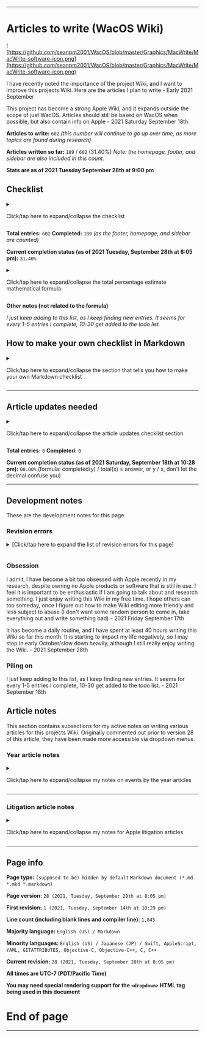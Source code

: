 
***

# Articles to write (WacOS Wiki)

![https://github.com/seanpm2001/WacOS/blob/master/Graphics/MacWrite/MacWrite-software-icon.png](https://github.com/seanpm2001/WacOS/blob/master/Graphics/MacWrite/MacWrite-software-icon.png)

I have recently noted the importance of the project Wiki, and I want to improve this projects Wiki. Here are the articles I plan to write - Early 2021 September

This project has become a strong Apple Wiki, and it expands outside the scope of just WacOS. Articles should still be based on WacOS when possible, but also contain info on Apple - 2021 Saturday September 18th

**Articles to write:** `602` _(this number will continue to go up over time, as more topics are found during research)_

**Articles written so far:** `189` / `602` (31.40%) _Note: the homepage, footer, and sidebar are also included in this count._

**Stats are as of 2021 Tuesday September 28th at 9:00 pm**

## Checklist

<details>
	<summary><p>Click/tap here to expand/collapse the checklist</p></summary>

* - [x] Home

* - [x] Footer

* - [x] Sidebar

* - [x] File system support

* - [x] ElementaryOS

* - [x] Project language file info

* - [x] Snapshot version control system

* - [x] Finder

* - [x] Swift (programming language)

* - [x] Image credits

* - [x] Home directory

* - [x] .TODO

* - [x] Cloud

* - [x] WAMMY

* - [x] Kernel { XNU, Linux }

* - [ ] Features

* - [x] Browser

* - [x] PowerPC processor support

* - [x] Skeuowie

* - [ ] WhyOS

* - [ ] wOS

* - [ ] WhyPadOS

* - [ ] WhyPhoneOS

* - [x] SirIsaacNewtonScript

* - [x] SirIsaacNewtonOS

* - [x] Cyberdog

* - [x] Savannah

* - [x] AppleScript

* - [x] Assembly

* - [x] Basys

* - [x] C++

* - [x] C

* - [ ] Motorola S-RECORD

* - [x] Objective-C

* - [x] Objective-C++

* - [x] VHDL

* - [ ] WOAHS-X

* - [ ] WacTV-OS

* - [ ] WatchOS

* - [x] Languages used

* - [ ] Default programs

* - [x] Python

* - [x] Intel processor support

* - [x] AMD processor support

* - [ ] Theme manager { Wac Mode }

* - [ ] Installation

* - [x] Isaac Newton

* - [x] Rosettacode

* - [x] Aqua (interface)

* - [ ] Chromium

* - [ ] Gohanna

* - [ ] Gecko

* - [x] OpenCyberdog

* - [x] Safari

* - [x] Browser_list

* - [ ] Firefox

* - [x] Internet_Explorer_for_Mac

* - [x] acid1

* - [x] acid2

* - [x] acid3

* - [ ] DuckDuckGo_Browser

* - [x] Steve Jobs

* - [ ] Steve Wozniak

* - [ ] Dennis Ritchie

* - [x] YAML

* - [ ] XML

* - [ ] Motorola

* - [ ] IBM

* - [ ] AIM Alliance

* - [x] iPhoneOS_1

* - [x] iPhoneOS_2

* - [x] iPhoneOS_3

* - [x] iOS_4

* - [x] iOS_5

* - [x] iOS 6 <!-- (Include iOS 6 image repo) !-->

* - [x] iOS_7

* - [x] iOS_8

* - [x] iOS_9

* - [x] iOS_10

* - [x] iOS_11

* - [x] iOS_12

* - [x] iOS_13

* - [x] iOS_14

* - [x] iOS_15

* - [x] iPadOS_13

* - [x] iPadOS_14

* - [x] iPadOS_15

* - [ ] WebKit

* - [x] Windows 2.0 litigation

* - [ ] Apple Litigation

* - [ ] Criticism of Apple Inc

* - [ ] iCloud

* - [ ] iPhotos

* - [x] iCon (book)

* - [x] Apple System 1

* - [x] Apple System 2

* - [x] Apple System 3

* - [x] Apple System 4

* - [x] Apple System 5

* - [x] Apple System 6

* - [x] Mac OS 7

* - [x] Mac OS 8

* - [x] Mac OS 9

* - [x] Mac OS X Public Beta

* - [x] Mac OS X 10.0 (Cheetah)

* - [x] Mac OS X 10.1 (Puma)

* - [x] Mac OS X 10.2 (Jaguar)

* - [x] Mac OX X 10.3 (Panther)

* - [x] Mac OS X 10.4 (Tiger)

* - [x] Mac OS X 10.5 (Leopard)

* - [x] Mac OS X 10.6 (Snow Leopard)

* - [x] OS X 10.7 (Lion)

* - [x] OS X 10.8 (Mountain Lion)

* - [x] OS X 10.9 (Mavericks)

* - [x] OS X 10.10 (Yosemite)

* - [x] OS X 10.11 (El Capitan)

* - [x] MacOS 10.12 (Sierra)

* - [x] MacOS 10.13 (High Sierra)

* - [x] MacOS 10.14 (Mojave)

* - [x] MacOS 10.15 (Catalina)

* - [x] MacOS 11.x (Big Sur)

* - [x] MacOS 12.x (Monterey)

* - [x] Growl (software) <!-- mention Git repo and website) !-->

* - [x] Quicktime

* - [x] DMG

* - [x] IPA

* - [ ] App Store

* - [ ] Jailbreak

* - [ ] Hackintosh

// For hardware, make sure to list the device specifications as well in detail, they are important

* - [ ] iPod Classic

* - [ ] iPod Mini

* - [ ] iPod Nano

* - [ ] iPod Shuffle

* - [ ] iPod Touch 1st generation

* - [ ] iPod Touch 2nd generation

* - [ ] iPod Touch 3rd generation

* - [ ] iPod Touch 4th generation

* - [ ] iPod Touch 5th generation

* - [ ] iPod Touch 6th generation

* - [ ] iPod Touch 7th generation

// For hardware, make sure to list the device specifications as well in detail, they are important

* - [x] iPhone 2G

* - [x] iPhone 3G

* - [x] iPhone 3GS

* - [x] iPhone 4

* - [ ] iPhone 5

* - [ ] iPhone 6

* - [ ] iPhone 7

* - [ ] iPhone 8

* - [ ] iPhone 9

* - [ ] iPhone 10

* - [ ] iPhone 11

* - [ ] iPhone 12

* - [ ] iPhone 13

// For hardware, make sure to list the device specifications as well in detail, they are important

* - [ ] iPad 1

* - [ ] iPad 2

* - [ ] iPad 3

* - [ ] iPad 4

* - [ ] iPad 5

* - [ ] iPad 6

* - [ ] iPad 7

* - [ ] iPad 8

* - [ ] iPad 9

// For hardware, make sure to list the device specifications as well in detail, they are important

* - [ ] iPad Air 1

* - [ ] iPad Air 2

* - [ ] iPad Air 3

* - [ ] iPad Air 4

// For hardware, make sure to list the device specifications as well in detail, they are important

* - [ ] iPad Mini 1

* - [ ] iPad Mini 2

* - [ ] iPad Mini 3

* - [ ] iPad Mini 4

* - [ ] iPad Mini 5

* - [ ] iPad Mini 6

// For hardware, make sure to list the device specifications as well in detail, they are important

* - [ ] iPad Pro 1

* - [ ] iPad Pro 2

* - [ ] iPad Pro 3

* - [ ] iPad Pro 4

* - [ ] iPad Pro 5

// For hardware, make sure to list the device specifications as well in detail, they are important

* - [ ] Apple Newton

* - [ ] 3D Touch

* - [ ] Tim Cook

* - [ ] Apple Inc

* - [ ] Apple California Campus

* - [x] Apple Campus

* - [ ] History of Apple Inc

* - [ ] Apple Slang

* - [ ] Macintosh

* - [x] iPhoneOS version history

* - [x] iOS version history

* - [x] iPadOS version history

* - [X] Apple and privacy (1976-2013)

* - [X] Apple and privacy (2013-2021)

* - [ ] Apple and privacy (2021-yearX) - This article will have to wait until the next significant Apple privacy problem 

* - [x] Notable Apple advertisements

* - [x] 1984 (Apple Ad)

* - [ ] Kernel Panic (MacOS)

* - [ ] Kernel Panic (Linux)

* - [ ] Apple Maps

* - [ ] Apple Passport

* - [ ] Apple Clock

* - [ ] Apple Calculator

* - [ ] Apple Notes

* - [ ] Apple Pages

* - [ ] Apple TV (Streaming service)

* - [ ] tvOS 9

* - [ ] tvOS 10

* - [ ] tvOS 11

* - [ ] tvOS 12

* - [ ] tvOS 13

* - [ ] tvOS 14

* - [ ] tvOS 15

* - [ ] tvOS version history

* - [x] 1976

* - [ ] 1977

* - [ ] 1978

* - [ ] 1979

* - [ ] 1980

* - [ ] 1981

* - [ ] 1982

* - [ ] 1983

* - [x] 1984

* - [ ] 1985

* - [ ] 1986

* - [ ] 1987

* - [ ] 1988

* - [ ] 1989

* - [ ] 1990

* - [ ] 1991

* - [ ] 1992

* - [ ] 1993

* - [ ] 1994

* - [ ] 1995

* - [ ] 1996

* - [ ] 1997

* - [ ] 1998

* - [ ] 1999

* - [x] 2000

* - [x] 2001

* - [x] 2002

* - [x] 2003

* - [x] 2004

* - [x] 2005

* - [x] 2006

* - [x] 2007

* - [x] 2008

* - [x] 2009

* - [x] 2010

* - [x] 2011

* - [ ] 2012

* - [ ] 2013

* - [x] 2014

* - [ ] 2015

* - [ ] 2016

* - [ ] 2017

* - [ ] 2018

* - [ ] 2019

* - [ ] 2020

* - [x] 2021

* - [x] Macintosh 128K

* - [x] NeXTstep

* - [ ] Darwin (operating system)

* - [ ] Apple Pencil

* - [ ] Bill Gates

* - [ ] Apple Logo history

* - [ ] Think different

* - [ ] Ronald Wayne

* - [x] 1984 (Dystopian Novel)

* - [x] MacWrite

* - [x] MacPaint

* - [ ] MacDraw

* - [ ] Apple Store

* - [x] Apple Park

* - [x] Macquarium

* - [ ] Claris

* - [ ] Apple cult

* - [ ] iTunes

* - [x] Dogcow

* - [ ] iOS SDK

* - [x] The 300 page iPhone bill

* - [ ] Apple Books

* - [ ] iBooks

* - [ ] Final Cut Pro

* - [ ] Apple Classroom

* - [ ] XCode

* - [ ] iMovie

* - [ ] GarageBand

* - [ ] FaceTime

* - [ ] Apple Clips

* - [ ] TextEdit

* - [ ] Apple Fitness

* - [ ] Game Center

* - [ ] Siri

* - [ ] Shazam

* - [ ] Apple Control Center

* - [ ] iPhoto

* - [ ] iMessage

* - [ ] Metal (API)

* - [ ] Apple Lisa

* - [ ] LisaOS

* - [ ] Xenix

* - [ ] Apple II plus

* - [ ] Apple II

* - [ ] Apple I

* - [ ] Macintosh 512K

* - [ ] Macintosh 512Ke

* - [ ] Macintosh Plus (computer)

* - [ ] Macintosh Plus (vaporwave) { Attempts to play the song on an Apple Plus, YouTube removal, theme, surrealism, comments }

* - [x] Copland

* - [x] Mac OS X Server 1.0

* - [ ] Macintosh SE

* - [ ] Macintosh SE/30

* - [ ] Macintosh Classic

* - [ ] Macintosh Classic II

* - [ ] Macintosh Color Classic

* - [ ] Macintosh LC 500 Series

* - [ ] Power Macintosh 5200 LC

* - [ ] Macintosh LC 550

* - [ ] Macintosh LC 575

* - [ ] Macintosh Color Classic II

* - [ ] Power Macintosh 5260

* - [ ] Power Macintosh 5400

* - [ ] Power Macintosh 5500

* - [ ] Twentieth Anniversary Macintosh

* - [ ] Power Macintosh G3

* - [ ] iMac G3

* - [ ] Power Mac G4

* - [ ] Power Mac G4 Cube

* - [ ] Power Mac G5

* - [ ] Apple Animoji

* - [ ] Apple AR

* - [x] Mac OS X Version history

* - [x] Classic MacOS version history

* - [ ] Cydia

* - [ ] iPodLinux

* - [ ] YouTube on iOS

* - [ ] Shot on iPhone

* - [x] ZFS

* - [x] OpenZFS

* - [x] HFS

* - [x] HFS+

* - [x] APFS

* - [x] EXT4

* - [x] BTRFS

* - [ ] Find my

* - [ ] Find my iPhone

* - [ ] Find my friends

* - [ ] Find my Device

* - [x] PRISM (Surveillance program)

* - [x] 2014 iCloud celebrity photo leak

* - [ ] Boston Marathon Bombing (2013) { In relation to the FBI breaking the encryption of the suspects iPhone without Apples help, 3 years after the bombing }

* - [x] iCloud 2021 privacy problems

* - [ ] iPhone Simulator

* - [x] NeXT

* - [ ] LaserWriter

* - [ ] LaserWriter version history

* - [ ] Microsoft Office 1989-1994 for Mac

* - [ ] Microsoft Office 98 Macintosh edition

* - [ ] Microsoft Office 2001 for Mac

* - [ ] Microsoft Office 2004

* - [ ] Microsoft Office 2008

* - [ ] Microsoft Office 2011

* - [ ] Microsoft Office 2014

* - [x] Sad Mac

* - [x] Squeak

* - [x] .TEMPLATE_Year

* - [x] !Collection_list_of_Templates

* - [x] !Collection_list_of_Collections

* - [x] !All_Rules

* - [ ] Apple website

* - [ ] Macintosh (Apple fruit)

* - [ ] Apple (fruit)

* - [x] MacOS startup sound

* - [ ] MacOS crash sound

* - [ ] MacOS Startup

* - [x] WacWrite

* - [x] WacPaint

* - [ ] WacDraw

* - [ ] WacOS Death LaserWriter (For classic WacOS)

* - [ ] WacOS Super LaserWriter (For post-classic WacOS X, WOAHS-X, and modern WacOS)

* - [ ] WacOS Super Death LaserWriter (for Quantum WacOS)

* - [ ] Apple WorldWide Developers Conference 1987

* - [ ] Apple WorldWide Developers Conference 1988

* - [ ] Apple WorldWide Developers Conference 1989

* - [ ] Apple WorldWide Developers Conference 1990

* - [ ] Apple WorldWide Developers Conference 1991

* - [ ] Apple WorldWide Developers Conference 1992

* - [ ] Apple WorldWide Developers Conference 1993

* - [ ] Apple WorldWide Developers Conference 1994

* - [ ] Apple WorldWide Developers Conference 1995

* - [ ] Apple WorldWide Developers Conference 1996

* - [ ] Apple WorldWide Developers Conference 1997

* - [ ] Apple WorldWide Developers Conference 1998

* - [ ] Apple WorldWide Developers Conference 1999

* - [ ] Apple WorldWide Developers Conference 2000

* - [ ] Apple WorldWide Developers Conference 2001

* - [ ] Apple WorldWide Developers Conference 2002

* - [ ] Apple WorldWide Developers Conference 2003

* - [ ] Apple WorldWide Developers Conference 2004

* - [ ] Apple WorldWide Developers Conference 2005

* - [ ] Apple WorldWide Developers Conference 2006

* - [ ] Apple WorldWide Developers Conference 2007

* - [ ] Apple WorldWide Developers Conference 2008

* - [ ] Apple WorldWide Developers Conference 2009

* - [ ] Apple WorldWide Developers Conference 2010

* - [ ] Apple WorldWide Developers Conference 2011

* - [ ] Apple WorldWide Developers Conference 2012

* - [ ] Apple WorldWide Developers Conference 2013

* - [ ] Apple WorldWide Developers Conference 2014

* - [ ] Apple WorldWide Developers Conference 2015

* - [ ] Apple WorldWide Developers Conference 2016

* - [ ] Apple WorldWide Developers Conference 2017

* - [ ] Apple WorldWide Developers Conference 2018

* - [ ] Apple WorldWide Developers Conference 2019

* - [ ] Apple WorldWide Developers Conference 2020

* - [ ] Apple WorldWide Developers Conference 2021

* - [ ] AntennaGate

* - [ ] BendGate

* - [ ] HairGate

* - [ ] Pronunciation

* - [ ] Jargon

* - [ ] Glossary of Apple terms

* - [ ] Glossary of WacOS terms

* - [x] Happy Mac

* - [ ] Platinum

* - [ ] Preview (software)

* - [ ] Darwin version history

* - [ ] Quartz

* - [x] Rhapsody

* - [ ] PowerPC

* - [ ] Sherlock

* - [ ] OpenGL

* - [ ] QuickDraw

* - [ ] MacOS Server

<!-- Mac OS X 10.0 Server !-->

* - [ ] List of classic Mac OS wallpapers

* - [ ] List of modern Mac OS wallpapers

* - [ ] List of iOS wallpapers

* - [ ] List of iPadOS wallpapers

* - [ ] AppleSearch

* - [ ] SteveNote

* - [ ] Apple DVD player

* - [ ] ColorSync

* - [ ] ColorSync version history

* - [ ] Image capture (software)

* - [ ] Apple Mail

* - [ ] MacOS Terminal

* - [ ] MacOS Dock

* - [ ] Apple Address Book (prior to Contacts (Apple software))

* - [ ] Contacts (Apple software)

* - [ ] MacOS Dashboard

* - [ ] MacOS Launchpad

* - [ ] MacOS Time Machine

* - [ ] InkWell

* - [ ] Bonjour

* - [x] Apple Public Source License (give a copy of the license text in the article)

* - [ ] FireWire

* - [ ] Exposé (Mission Control)

* - [ ] FontBook

* - [ ] FileVault

* - [ ] iChat

* - [ ] iChat AV

* - [ ] XServe

* - [ ] Spotlight (software)

* - [ ] MacOS Automator

* - [ ] MacOS VoiceOver

* - [ ] MobileMe

* - [ ] MacOS Grapher

* - [ ] Quartz Composor

* - [ ] Apple AU Lab

* - [ ] Back to my Mac

* - [ ] BootCamp (software)

* - [ ] MacOS Dictionary

* - [ ] MacOS Front Row

* - [ ] iCal

* - [ ] MacOS Parental controls

* - [ ] Apple Photo Booth

* - [ ] Apple Podcast Capture

* - [ ] Apple Spaces

* - [ ] Apple Universal Access

* - [ ] Apple Airdrop

* - [ ] Apple Push Notification Service

* - [ ] Apple Emojis (see also: Emojipedia, etc.)

* - [ ] Apple Autosave

* - [ ] Boot Camp Assistant

* - [ ] Apple Stickies

* - [ ] Apple KeyChain

* - [ ] iWork

* - [ ] Apple Numbers (software)

* - [ ] Apple Grab

* - [ ] MacOS Disk Utility

* - [ ] MacOS System information (software)

* - [ ] MacOS Digital Color Meter

* - [ ] Apple Calculator

* - [ ] AirPods

* - [ ] AirPod Utility

* - [ ] Apple Archive Utility

* - [ ] Apple Chess

* - [ ] Apple Console

* - [ ] App Store featured apps 2008

* - [ ] App Store featured apps 2009

* - [ ] App Store featured apps 2010

* - [ ] App Store featured apps 2011

* - [ ] App Store featured apps 2012 (did they continue featuring apps after this year?)

// **Mention featured songs of the week, iTunes**

* - [ ] Apple Reminders

* - [ ] Apple Script Editor

* - [ ] Apple Night Shift

* - [ ] Apple Gatekeeper

* - [ ] Apple Bluetooth file exchange

* - [ ] Apple Migration Assistant

* - [ ] Apple News

* - [ ] About this Mac

* - [ ] Apple Look Around

* - [ ] Apple Screen Sharing

* - [ ] MacOS Shortcuts

* - [ ] Apple TestFlight

* - [ ] WriteNow

* - [ ] Chimes of death

* - [x] Pascal

* - [ ] New World ROM

* - [ ] Bomb screen

* - [ ] Welcome to Macintosh

* - [ ] App file

* - [ ] Bomb.app

* - [ ] MacOS Menu Bar

* - [ ] iOS Dock

* - [x] iPhoneOS Dock

* - [x] iPhoneOS Wallpaper info

* - [ ] iPadOS Dock

* - [ ] OPENSTEP

* - [x] !Redirects (A page of redirects, such as iPhoneOS 4, Mac OS X 10.7, Mac OS X 10.8, OS X 10.12, OS X 10.13, iPadOS 1, iPadOS 12, System 1-9, etc.)

* - [ ] SheepShaver

* - [x] Taligent (company)

* - [ ] Taligent OS

* - [x] Seanpm2001 Apple experience

* - [x] OS X Version history

* - [x] Complete MacOS version history

* - [ ] LisaOS version history

* - [ ] Pinwheel of death

* - [x] iOS

* - [x] MacOS

* - [x] iPadOS

* - [ ] Complete iOS version history

* - [ ] System Integrity Protection

* - [ ] List of Apple software

* - [ ] List of MacOS programs by Apple

* - [ ] List of iOS apps by Apple

* - [ ] List of WacOS Apple equivalent software

* - [ ] List of WacOS software

* - [x] NewtonOS

* - [x] NewtonScript

* - [x] iPhoneOS

* - [x] NeXT Character set

* - [x] NeXTSTEP version history

* - [ ] effective power bug

* - [x] Kiri

* - [x] WacOS server

* - [x] Java

* - [x] WacOS JRE

* - [ ] XML

* - [ ] Prolog

* - [ ] Perl

* - [ ] Ruby

* - [ ] Ruby on rails

* - [x] Self

* - [ ] Shell (BASH)

* - [ ] PHP

* - [ ] SQL

* - [ ] MySQL

* - [ ] PostgreSQL

* - [ ] Apache Tomcat

* - [ ] Apache HTTP server

* - [ ] Makefile (GNU Make)

* - [ ] Nextcloud

* - [ ] NGINX

* - [ ] JQuery

* - [ ] JavaScript

* - [ ] BusyBox HTTPD

* - [ ] Apple Wave Hoax

* - [ ] Apple AirDrop Hoax

* - [ ] List of Apple Hoaxes

* - [ ] TouchID

* - [ ] HEIF

* - [x] NewtonOS version history

* - [ ] iPhone X memes

* - [ ] Batterygate

* - [ ] Broadpwn security exploit

* - [ ] Pegasus spyware

* - [ ] HomePod

* - [ ] Sign in with Apple

* - [ ] Apple Lookaround

* - [ ] ARKIT

* - [ ] ARKIT 2

* - [ ] ARKIT 3

* - [ ] ARKIT 3.5

* - [ ] unc0ver (exploit)

* - [ ] iTunes version history

* - [ ] Safari version history

* - [x] Sosumi

* - [ ] Apple processors list

* - [x] iOS-4 (note: the hyphen rather than the underscore)

* - [x] iOS-6 (note: the hyphen rather than the underscore)

* - [ ] List of Apple memes

* - [ ] Bomb screen

* - [ ] Foxxcon

<!-- Look for iOS features like you did MacOS to add more to the list !-->

</details>

**Total entries:** `602` **Completed:** `189` _(as the footer, homepage, and sidebar are counted)_

**Current completion status (as of 2021 Tuesday, September 28th at 8:05 pm):** `31.40%`

<details>
	<summary><p>Click/tap here to expand/collapse the total percentage estimate mathematical formula</p></summary>

**Percent complete calculation formula:** `completed` `y` `/` `total` `x` _=_ `answer`, **or** `y` `/` `x`

( `completed` == `y` | `total` == `x` | `answer` == `sum` )

**Important notes:**

`don't let the decimal confuse you`

`don't divide x by y, instead divide y by x`

`if your calculator puts zeroes before the decimal, that is a normal calculator. Pretend that the number 10-99 comes after the 0, and once it passes 99.99, it goes to 100.00` (I don't know how to explain this better)

</details>

**Other notes (not related to the formula)**

_I just keep adding to this list, as I keep finding new entries. It seems for every 1-5 entries I complete, 10-30 get added to the todo list._

## How to make your own checklist in Markdown

<details>
	<summary><p>Click/tap here to expand/collapse the section that tells you how to make your own Markdown checklist</p></summary>

```markdown
- [ ]
```

is equal to:

- [ ]

```markdown
- [x]
```

is equal to:

- [x]

```markdown
- [ ] Foo

- [x] Bar
```

is equal to:

- [ ] Foo

- [x] Bar

Alternatively, this works:

```markdown
- [ ] Foo
- [x] Bar
```

Note the lack of a blank line between each box. I choose to add the blank line, as some of my markdown viewers (including the one on GitHub in some spots) have problems if I don't separate things with spaces, and will format like this:

```markdown
- [ ] Foo-[x] Bar
```

</details>

***

<!-- Notes 2021 Monday September 20th
https://github.com/seanpm2001/WacOS/blob/master/Graphics/MacWrite/MacWrite-software-icon.png
https://github.com/seanpm2001/WacOS/blob/master/Graphics/MacWrite/MacWrite-software-screenshot.png

Wacky OS Wack o's 
Srart qriting sodtware f9r wacos
!-->

## Article updates needed

<details>
	<summary><p>Click/tap here to expand/collapse the article updates checklist section</p></summary>

> - [ ] All articles that don't have a article info footer need to be updated

> - [ ] Several articles need to be updated to include WacOS info alongside Apple info

> - [ ] All year articles need lots of info on dates of events

> - [ ] Hardware articles need more info

> - [ ] Homepage needs an update to include graphics, improved links, and better info on the Wikis purpose and guidelines. - 2021 September 18th

> - [ ] I have noted that I made a research error with the ElementaryOS article, the developers claim they don't want to be associated with MacOS or be a MacOS article, but the developers still want to be an alternative to MacOS. There will need to be a correction

> - [ ] Several Apple software products need WacOS equivalents - 2021 September 20th

> - [ ] Find and include beta versions and beta software info for various MacOS software - 2021 September 22nd

</details>

**Total entries:** `8` **Completed:** `0`

**Current completion status (as of 2021 Saturday, September 18th at 10:28 pm):** `00.00%` (formula: completed(y) / total(x) = answer, or y / x, don't let the decimal confuse you)

***

## Development notes

These are the development notes for this page.

### Revision errors

<details>
	<summary>[Click/tap here to expand the list of revision errors for this page]</p></summary>

Notes: Revision 4 was a mistake, I accidentally auto-published. I am not going to count it, I am going to count revision 5 as revision 4, revision 6 as revision 5, and so on.

Due to this error and suddenly stopping the naming scheme, I am going to clarify what archived revision means what, until the problem can be reversed:

Version 4 is version 5

Version 5 is version 6

Version 6 is version 7

Version 7 is version 8

Version 8 is version 9

Version 9 is version 4

I have stopped this naming scheme, it is too confusing. - As of revision 10, or revision X

</details>

### Obsession

I admit, I have become a bit too obsessed with Apple recently in my research, despite owning no Apple products or software that is still in use. I feel it is important to be enthusiastic if I am going to talk about and research something. I just enjoy writing this Wiki in my free time. I hope others can too someday, once I figure out how to make Wiki editing more friendly and less subject to abuse (I don't want some random person to come in, take everything out and write something bad) - 2021 Friday September 17th

It has become a daily routine, and I have spent at least 40 hours writing this Wiki so far this month. It is starting to impact my life negatively, so I may stop in early October/slow down heavily, although I still really enjoy writing the Wiki. - 2021 September 28th

### Piling on

I just keep adding to this list, as I keep finding new entries. It seems for every 1-5 entries I complete, 10-30 get added to the todo list. - 2021 September 18th

## Article notes

This section contains subsections for my active notes on writing various articles for this projects Wiki. Originally commented out prior to version 28 of this article, they have been made more accessible via dropdown menus.

### Year article notes

<details>
	<summary><p>Click/tap here to expand/collapse my notes on events by the year articles</p></summary>

#### 1984

1984 MacPaint 1.0 released

1984 MacWrite 1.0 released

1984 Macintosh 128K released

1984 1984 Apple ad released

1984 System 1 released

MacPaint {

1.0 	January 24, 1984 	Initial release with System Software 1.0

1.3 	May 1984 	Released with System Software 1.1

1.4 	September 1984 	Released with Macintosh 512K

1.5 	April 1985 	Released with System Software 2.0

2.0 	January 1988 	Last release

}

Newton

Version history

Date released 	OS version

August 3, 1993 	1.0

October 30, 1993 	1.1

? 	1.2

March 4, 1994 	1.3

March 14, 1996 	2.0

March 21, 1997 	2.1

#### 1985

#### 1986

#### 1987

1987 MacPaint 2.0 released

#### 1988

March 17th 1988 - Microsoft unsuccessfully sued by Apple over Windows 2.0 GUI

#### 1989

#### 1990

#### 1991

#### 1992

#### 1993

#### 1994

#### 1995

1995 MacWrite development ceased

#### 1996

1996 December 20th - Apple announces plans to acquire NeXT

#### 1997

1997 February 4th - Apple acquires NeXT

#### 1998

1998 MacWrite discontinued

1998 MacPaint discontinued

#### 1999

#### 2000

The final update to the classic Mac OS was version 9.2.2, released on December 5, 2001.

System Version 	Release Information

Mac OS 9.0 	initial retail version of Mac OS 9

Mac OS 9.0.2 	

Mac OS 9.0.3

Mac OS 9.0.4

Mac OS 9.1 	included with Mac OS X 10.0

Mac OS 9.2 	update for improved Mac OS X compatibility

Mac OS 9.2.1 	

Mac OS 9.2.2 	final release of classic Mac OS 

#### 2001

Mac OS data from 2001 is documented, find other info to place here

#### 2002

Mac OS data from 2002 is documented, find other info to place here

#### 2003

Mac OS data from 2003 is documented, find other info to place here

#### 2004

Mac OS data from 2004 is documented, find other info to place here

#### 2005

Mac OS data from 2005 is documented, find other info to place here

#### 2006

Mac OS data from 2006 is documented, find other info to place here

#### 2007

Mac OS data from 2007 is documented, find other info to place here

iPhone 2G, iPod Touch (1st generation) and iPhoneOS data from 2007 is documented, find other info to place here

#### 2008

Mac OS data from 2008 is documented, find other info to place here

iPhone 3G, iPod Touch (2nd generation) and iPhoneOS data from 2008 is documented, find other info to place here

#### 2009

Mac OS data from 2009 is documented, find other info to place here

iPhone 3GS, iPod Touch (3rd generation) and iPhoneOS data from 2009 is documented, find other info to place here

#### 2010

MacPaint data from 2010 is documented, find other info to place here

Mac OS data from 2010 is documented, find other info to place here

iPhone 4, iPod Touch (4th generation) iPad (1stgeneration) and iOS 4 data from 2010 is documented, find other info to place here

#### 2011

Mac OS data from 2011 is documented, find other info to place here

iPhone 4, iPod Touch (4th generation) iPad (2nd generation) iOS 4, and iOS 5 data from 2011 is documented, find other info to place here

#### 2012

10.7.3 	11D50 	February 1, 2012 	Darwin 11.3 	About the OS X Lion v10.7.3 Update

Various bug fixes, Safari 5.1.3, adds Catalan, Croatian, Greek, Hebrew, Romanian, Slovak, Thai, and Ukrainian language support. 	Mac OS X 10.7.3 Update (Combo)

10.7.4 	11E53 	May 9, 2012 	Darwin 11.4 	About the OS X Lion v10.7.4 Update

Various bug fixes, Safari 5.1.6. 	Mac OS X 10.7.4

Mac OS X 10.7.4 Update (Combo)

10.7.5 	11G56 	September 19, 2012 	Darwin 11.4.2 	About the OS X Lion v10.7.5 Update

Various bug fixes, Safari 5.1.7, adds Gatekeeper functionality. 	Mac OS X 10.7.5 Update

Mac OS X 10.7.5 Update (Combo)

Mac OS X 10.8 releases (see dates)

Version 	Build	Date 	OS name 	Notes 	Standalone download

10.8 	12A269 (GM) 	July 25, 2012 	Darwin 12.0 	Original retail Mac App Store release 	

10.8.1 	12B19 	August 23, 2012 	Darwin 12.1 	About OS X Mountain Lion v10.8.1 Update 	OS X v10.8.1 Individual update

10.8.2 	12C54 	September 19, 2012 	Darwin 12.2 	About OS X Mountain Lion v10.8.2 Update 	OS X v10.8.2 Individual update

OS X v10.8.2 Combo update

12C60 	October 4, 2012 	About OS X Mountain Lion v10.8.2 Update

(supplementary update described at the end)

OS X v10.8.2 Supplemental Update 1.0

12C2034 	October 23, 2012 	For Mac Mini (Late 2012) (Pulled)[

12C3104 	November 29, 2012 	For Mac Mini (Late 2012) 	OS X v10.8.2 Supplemental Update 2.0

More notes need to be added here

#### 2013

10.8.3 	12D78 	March 14, 2013 	Darwin 12.3 	About OS X Mountain Lion v10.8.3 Update 	OS X v10.8.3 Individual update

OS X v10.8.3 Combo update

10.8.4 	12E55 	June 4, 2013 	Darwin 12.4 	About OS X Mountain Lion v10.8.4 Update 	OS X v10.8.4 Individual update

OS X v10.8.4 Combo update

12E3067 	June 10, 2013 	For MacBook Air (Mid 2013) 	

12E4022 	September 25, 2013 	For iMac (Late 2013) 	

10.8.5 	12F37 	September 12, 2013 	Darwin 12.5 	About the OS X Mountain Lion v10.8.5 Update 	OS X v10.8.5 Individual update

OS X v10.8.5 Combo update

12F45 	October 3, 2013 	About the OS X Mountain Lion v10.8.5 Supplemental Update 	OS X v10.8.5 Supplemental Update

10.9 	13A603 (GM2) 	October 22, 2013 	Darwin 13.0 	Original Mac App Store release 	N/A

10.9.1 	13B42 	December 16, 2013 	About the OS X Mavericks v10.9.1 Update 	OS X Mavericks 10.9.1 Individual update

10.9.2 	13C64 	February 25, 2014 	Darwin 13.1 	About the OS X Mavericks v10.9.2 Update 	OS X Mavericks 10.9.2 Individual update

OS X Mavericks 10.9.2 Combo update

More notes need to be added here

#### 2014

13C1021 	April 22, 2014 	About Security Update 2014-002 Mavericks 	Security Update 2014-002 Mavericks

10.9.3 	13D65 	May 15, 2014 	Darwin 13.2 	About the OS X Mavericks v10.9.3 Update 	OS X Mavericks 10.9.3 Individual update

OS X Mavericks 10.9.3 Combo update

10.9.4 	13E28 	June 30, 2014 	Darwin 13.3 	About the OS X Mavericks v10.9.4 Update 	OS X Mavericks 10.9.4 Individual update

OS X Mavericks 10.9.4 Combo update

10.9.5 	13F34 	September 17, 2014 	Darwin 13.4 	About the OS X Mavericks v10.9.5 Update 	OS X Mavericks 10.9.5 Individual update

OS X Mavericks 10.9.5 Combo update

October 16, 2014 	About the security content of Security Update 2014-005 Mavericks 	Security Update 2014-005 Mavericks

More notes need to be added here

#### 2015

12F2501 	March 9, 2015 	About Security Update 2015-002 	Security Update 2015-002 Mountain Lion

12F2518 	April 8, 2015 	About the security content of Security Update 2015-004 	Security Update 2015-004 Mountain Lion

12F2542 	June 30, 2015 	About the security content of Security Update 2015-005 	Security Update 2015-005 Mountain Lion

12F2560 	August 13, 2015 	About the security content of Security Update 2015-006 	Security Update 2015-006 Mountain Lion

Note: Combo updates include all previous releases (ex: 10.8 to 10.8.3). Individual update is a smaller package size and can be used if currently using the previous release (ex: 10.8.2 to 10.8.3).

11G63 	October 4, 2012 		

OS X 10.9 Release history (dates)

January 27, 2015 	About the security content of Security Update 2015-001 Mavericks 	Security Update 2015-001 Mavericks

13F1066 	March 9, 2015 	About the security content of Security Update 2015-002 Mavericks 	Security Update 2015-002 Mavericks

13F1077 	April 8, 2015 	About the security content of Security Update 2015-004 Mavericks 	Security Update 2015-004 Mavericks

13F1096 	June 30, 2015 	About the security content of Security Update 2015-005 Mavericks 	Security Update 2015-005 Mavericks

13F1112 	August 13, 2015 	About the security content of Security Update 2015-006 Mavericks 	Security Update 2015-006 Mavericks

13F1134 	October 21, 2015 	About the security content of Security Update 2015-007 Mavericks 	Security Update 2015-007 Mavericks

13F1507 	December 8, 2015 	About the security content of Security Update 2015-008 Mavericks 	Security Update 2015-008 Mavericks

14D136 	April 16, 2015 	Supplemental Update

Fixes issue with video driver issue that may prevent Mac from starting up when running certain apps that capture video 	OS X Yosemite 10.10.3 Supplemental Update 1.0

10.10.4 	14E46 	June 30, 2015 	Darwin 14.4 	About the OS X Yosemite v10.10.4 Update 	OS X Yosemite 10.10.4 Individual update

OS X Yosemite 10.10.4 Combo update

10.10.5 	14F27 	August 13, 2015 	Darwin 14.5 	About the OS X Yosemite v10.10.5 Update 	OS X Yosemite 10.10.5 Individual update

OS X Yosemite 10.10.5 Combo update

14F1021 	October 21, 2015 	About the security content of Security Update 2015-004 Yosemite 	Security Update 2015-004 Yosemite

14F1505 	November 12, 2015 	About the security content of Security Update 2015-005 Yosemite 	Included in Security Update 2015-006 Yosemite

14F1509 	December 11, 2015 	About the security content of Security Update 2015-006 Yosemite 	Security Update 2015-006 Yosemite

More notes need to be added here

#### 2016

13F1603 	January 19, 2016 	About the security content of Security Update 2016-001 Mavericks 	Security Update 2016-001 Mavericks

13F1712 	March 21, 2016 	About the security content of Security Update 2016-002 Mavericks 	Security Update 2016-002 Mavericks

13F1808 	May 16, 2016 	About the security content of Security Update 2016-003 Mavericks 	Security Update 2016-003 Mavericks

13F1911 	July 18, 2016 	About the security content of Security Update 2016-004 Mavericks 	Security Update 2016-004 Mavericks

OS X 10.10 Yosemite releases (their dates)

10.10 	14A389 	October 16, 2014 	Darwin 14.0 	Original Mac App Store release 	N/A

10.10.1 	14B25 	November 17, 2014 	About the OS X Yosemite v10.10.1 Update 	OS X Yosemite 10.10.1 Individual update

10.10.2 	14C109 	January 27, 2015 	Darwin 14.1 	About the OS X Yosemite v10.10.2 Update 	OS X Yosemite 10.10.2 Individual update

OS X Yosemite 10.10.2 Combo update

14C1510 	March 9, 2015 	About Security Update 2015-002 Yosemite 	Security Update 2015-002 Yosemite

14C1514 	March 19, 2015 	About Security Update 2015-003 Yosemite 	Security Update 2015-003 Yosemite

14C2043 	March 10, 2015 	Security Update 2015-003

Shipped with Early 2015 MacBook Air – Forked build

N/A

14C2513 	March 20, 2015

10.10.3 	14D131 	April 8, 2015 	Darwin 14.3 	About the OS X Yosemite v10.10.3 Update

This release unified the previously forked build for the early 2015 MacBook Air 	OS X Yosemite 10.10.3 Individual update

OS X Yosemite 10.10.3 Combo update

14F1605 	January 19, 2016 	About the security content of Security Update 2016-001 Yosemite 	Security Update 2016-001 Yosemite

14F1713 	March 21, 2016 	About the security content of Security Update 2016-002 Yosemite 	Security Update 2016-002 Yosemite

14F1808 	May 18, 2016 	About the security content of Security Update 2016-003 Yosemite 	Security Update 2016-003 Yosemite

14F1909 	July 18, 2016 	About the security content of Security Update 2016-004 Yosemite 	Security Update 2016-004 Yosemite

14F1912 	September 1, 2016 	About the security content of Security Update 2016-005 Yosemite 	Included in Security Update 2016-006 Yosemite

14F2009 	October 24, 2016 	About the security content of Security Update 2016-006 Yosemite 	Security Update 2016-006 Yosemite

14F2109 	December 13, 2016 	About the security content of Security Update 2016-007 Yosemite 	Security Update 2016-007 Yosemite

More notes need to be added here

# 2017

14F2315 	March 27, 2017 	About the security content of Security Update 2017-001 Yosemite 	Security Update 2017-001 Yosemite

14F2411 	May 15, 2017 	About the security content of Security Update 2017-002 Yosemite 	Security Update 2017-002 Yosemite

14F2511 	July 19, 2017 	About the security content of Security Update 2017-003 Yosemite 	Security Update 2017-003 Yosemite

Apple campus moved to Apple Park on April 2017

More notes need to be added here

# 2018

Notes need to be added here

# 2019

Notes need to be added here

# 2020

Notes need to be added here

# 2021

Notes need to be added here

</details>

***

### Litigation article notes

<details>
	<summary><p>Click/tap here to expand/collapse my notes for Apple litigation articles</p></summary>

Litigation

Windows 2.0

TigerDirect

BitTorrent Tiger

Applecorp . .. ... .... ..... etc......

</details>

***

## Page info

**Page type:** `(supposed to be) hidden by default` `Markdown document (*.md *.mkd *.markdown)`

**Page version:** `28 (2021, Tuesday, September 28th at 8:05 pm)`

**First revision:** `1 (2021, Tuesday, September 14th at 10:29 pm)`

**Line count (including blank lines and compiler line):** `1,845`

**Majority language:** `English (US) / Markdown`

**Minority languages:** `English (US) / Japanese (JP) / Swift, AppleScript, YAML, GITATTRIBUTES, Objective-C, Objective-C++, C, C++`

**Current revision:** `28 (2021, Tuesday, September 28th at 8:05 pm)`

**All times are UTC-7 (PDT/Pacific Time)**

**You may need special rendering support for the `<dropdown>` HTML tag being used in this document**

# End of page

***
